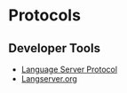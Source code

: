 # Protocols

## Developer Tools

- [Language Server Protocol](https://microsoft.github.io/language-server-protocol/)
- [Langserver.org](https://langserver.org/)
